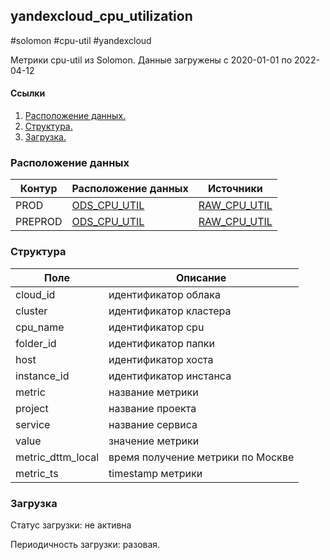 ## yandexcloud_cpu_utilization
#solomon #cpu-util #yandexcloud

Метрики cpu-util из Solomon. Данные загружены с 2020-01-01 по 2022-04-12

#### Ссылки
1. [Расположение данных.](#расположение-данных)
2. [Структура.](#структура)
3. [Загрузка.](#загрузка)


### Расположение данных
| Контур  | Расположение данных                                                                                               | Источники                                                                                                                                  |
|---------|-------------------------------------------------------------------------------------------------------------------|--------------------------------------------------------------------------------------------------------------------------------------------|
| PROD    | [ODS_CPU_UTIL](https://yt.yandex-team.ru/hahn/navigation?path=//home/cloud-dwh/data/prod/ods/solomon/cpu_util)    | [RAW_CPU_UTIL](https://yt.yandex-team.ru/hahn/navigation?path=//home/cloud-dwh/data/prod/raw/solomon/yandexcloud_cpu_utilization/cpu-util) |
| PREPROD | [ODS_CPU_UTIL](https://yt.yandex-team.ru/hahn/navigation?path=//home/cloud-dwh/data/preprod/ods/solomon/cpu_util) | [RAW_CPU_UTIL](https://yt.yandex-team.ru/hahn/navigation?path=//home/cloud-dwh/data/prod/raw/solomon/yandexcloud_cpu_utilization/cpu-util) |


### Структура
| Поле              | Описание                          |
|-------------------|-----------------------------------|
| cloud_id          | идентификатор облака              |
| cluster           | идентификатор кластера            |
| cpu_name          | идентификатор cpu                 |
| folder_id         | идентификатор папки               |
| host              | идентификатор хоста               |
| instance_id       | идентификатор инстанса            |
| metric            | название метрики                  |
| project           | название проекта                  |
| service           | название сервиса                  |
| value             | значение метрики                  |
| metric_dttm_local | время получение метрики по Москве |
| metric_ts         | timestamp метрики                 |


### Загрузка

Статус загрузки:  не активна

Периодичность загрузки: разовая.
